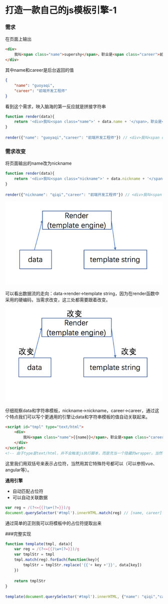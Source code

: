 # 打造一款自己的js模板引擎-1

### 需求

在页面上输出

```html
<div>
    我叫<span class="name">supershy</span>，职业是<span class="career">前端开发工程师</span>
</div>
```

其中name和career是后台返回的值

```json
{
    "name": "guoyaqi",
    "career": "前端开发工程师"
}
```

看到这个需求，映入脑海的第一反应就是拼接字符串

```javascript
function render(data){
    return '<div>我叫<span class="name">' + data.name + '</span>，职业是<span class="career">' + data.career + '</span></div>'
}

render({"name": "guoyaqi","career": "前端开发工程师"}) // <div>我叫<span class="name">guoyaqi</span>，职业是<span class="career">前端开发工程师</span></div>
```

### 需求改变

将页面输出的name改为nickname

```javascript
function render(data){
    return '<div>我叫<span class="nickname">' + data.nickname + '</span>，职业是<span class="career">' + data.career + '</span></div>'
}

render({"nickname": "qiqi","career": "前端开发工程师"}) // <div>我叫<span class="nickname">qiqi</span>，职业是<span class="career">前端开发工程师</span></div>
```

![](./1.png)

可以看出数据流的走向：data->render->template string，因为在render函数中采用的硬编码，当需求改变，这三处都需要跟着改变。

![](./1-change.png)

仔细观察data和字符串模板，nickname->nickname，career->career，通过这个特点我们可以写个更通用的引擎让data和字符串模板的值自动关联起来。

```html
<script id="tmpl" type="text/html">
    <div>
        我叫<span class="name">{{name}}</span>，职业是<span class="career">{{career}}</span>
    </div>
</script>
<!-- 由于type是text/html，并不会触发js执行脚本，而是充当一个隐藏的wrapper。当然也可以写个div，属性为隐藏 -->
```

这里我们用双括号来表示占位符，当然用其它特殊符号都可以（可以参照vue、angular等）。

**通用引擎**

* 自动匹配占位符
* 可以自动关联数据

```javascript
var reg = /(?<={{)\w+(?=}})/g
document.querySelector('#tmpl').innerHTML.match(reg) // [name, career]
```

通过简单的正则我可以将模板中的占位符提取出来

###完整实现

```javascript
function template(tmpl, data){
    var reg = /(?<={{)\w+(?=}})/g
    var tmplStr = tmpl
    tmpl.match(reg).forEach(function(key){
        tmplStr = tmplStr.replace('{{'+ key +'}}', data[key])
    })
    
    return tmplStr
}

template(document.querySelector('#tmpl').innerHTML, {"name": "qiqi","career": "前端开发工程师"}) // <div>我叫<span class="name">qiqi</span>，职业是<span class="career">前端开发工程师</span></div>
```

